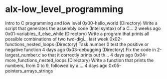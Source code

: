 # alx-low_level_programming
Intro to C programming and low level 
0x00-hello_world
(Directory)
Write a script that generates the assembly code (Intel syntax) of a C…
2 weeks ago
0x01-variables_if_else_while
(Directory)
Write a program that prints all possible combinations of two two-digi…
last week
0x02-functions_nested_loops
(Directory)
Task number 0 test the positive or negative function
4 days ago
0x03-debugging
(Directory)
Fix the code in 2-largest_number.c so that it correctly prints out th…
4 days ago
0x04-more_functions_nested_loops
(Directory)
Write a function that prints the numbers, from 0 to 9, followed by a …
4 days ago
0x05-pointers_arrays_strings
